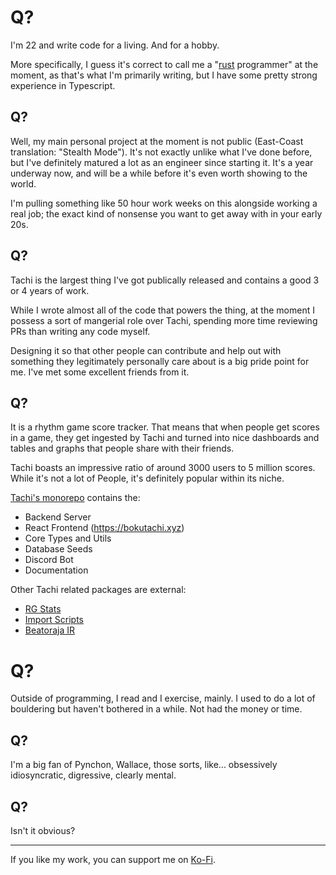 # Q?

I'm 22 and write code for a living. And for a hobby.

More specifically, I guess it's correct to call me a "[rust](https://github.com/rust-lang/rust) programmer" at the moment, as that's what I'm primarily writing, but I have some pretty strong experience in Typescript.

## Q?

Well, my main personal project at the moment is not public (East-Coast translation: "Stealth Mode").
It's not exactly unlike what I've done before, but I've definitely matured a lot as an engineer since starting it.
It's a year underway now, and will be a while before it's even worth showing to the world.

I'm pulling something like 50 hour work weeks on this alongside working a real job; the exact kind of nonsense you want to get away with in your early 20s.

## Q?

Tachi is the largest thing I've got publically released and contains a good 3 or 4 years of work.

While I wrote almost all of the code that powers the thing, at the moment I possess a sort of mangerial role over Tachi, spending more time reviewing PRs than writing any code myself.

Designing it so that other people can contribute and help out with something they legitimately personally care about is a big pride point for me. I've met some excellent friends from it.

## Q?

It is a rhythm game score tracker. That means that when people get scores in a game, they get ingested by Tachi and turned into nice dashboards and tables and graphs that people share with their friends.

Tachi boasts an impressive ratio of around 3000 users to 5 million scores. While it's not a lot of People, it's definitely popular within its niche.

[Tachi's monorepo](https://github.com/zkrising/Tachi) contains the:
- Backend Server
- React Frontend (https://bokutachi.xyz)
- Core Types and Utils
- Database Seeds
- Discord Bot
- Documentation

Other Tachi related packages are external:
- [RG Stats](https://github.com/zkrising/rg-stats)
- [Import Scripts](https://github.com/zkrising/tachi-import-scripts)
- [Beatoraja IR](https://github.com/zkrising/tachi-beatoraja-ir)

# Q?

Outside of programming, I read and I exercise, mainly. I used to do a lot of bouldering but haven't bothered in a while. Not had the money or time.

## Q?

I'm a big fan of Pynchon, Wallace, those sorts, like... obsessively idiosyncratic, digressive, clearly mental.

## Q?

Isn't it obvious?

*****

If you like my work, you can support me on [Ko-Fi](https://ko-fi.com/zkrising).
